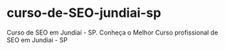 # curso-de-SEO-jundiai-sp
Curso de SEO em Jundiaí - SP. Conheça o Melhor Curso profissional de SEO em Jundiai - SP
